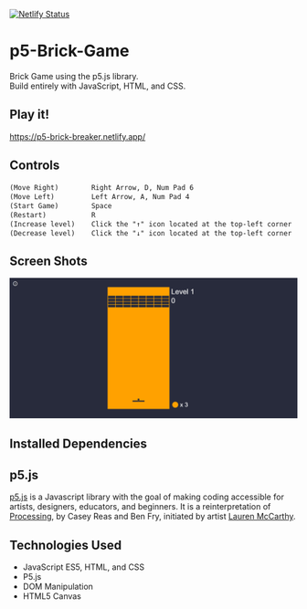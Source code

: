 [![Netlify Status](https://api.netlify.com/api/v1/badges/400f0adf-fdab-4f5a-8108-6f3e6fbf4d01/deploy-status)](https://app.netlify.com/sites/p5-brick-breaker/deploys) <br> 
# p5-Brick-Game

Brick Game using the p5.js library.<br>
Build entirely with JavaScript, HTML, and CSS.<br>

## Play it!
https://p5-brick-breaker.netlify.app/

## Controls

    (Move Right)        Right Arrow, D, Num Pad 6
    (Move Left)         Left Arrow, A, Num Pad 4
    (Start Game)        Space
    (Restart)           R
    (Increase level)    Click the "↑" icon located at the top-left corner
    (Decrease level)    Click the "↓" icon located at the top-left corner

## Screen Shots

![Game Example](BrickGame.gif)

## Installed Dependencies

## p5.js

[p5.js](http://p5js.org) is a Javascript library with the goal of making coding accessible for artists, designers, educators, and beginners. It is a reinterpretation of [Processing](http://processing.org), by Casey Reas and Ben Fry, initiated by artist [Lauren McCarthy](http://www.lauren-mccarthy.com/).

## Technologies Used

* JavaScript ES5, HTML, and CSS
* P5.js
* DOM Manipulation
* HTML5 Canvas
